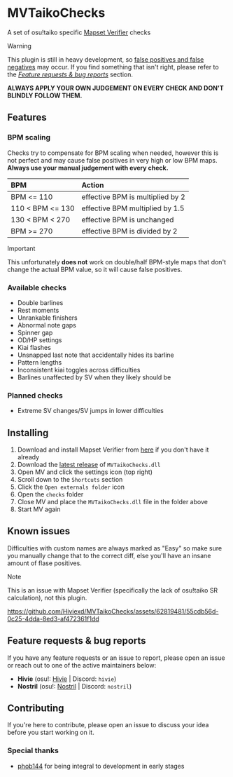 # MVTaikoChecks

A set of osu!taiko specific [Mapset Verifier](https://github.com/Naxesss/MapsetVerifier) checks

> [!WARNING]
> This plugin is still in heavy development, so [false positives and false negatives](https://en.wikipedia.org/wiki/False_positives_and_false_negatives) may occur. If you find something that isn't right, please refer to the *[Feature requests & bug reports](#feature-requests--bug-reports)* section.
>
> **ALWAYS APPLY YOUR OWN JUDGEMENT ON EVERY CHECK AND DON'T BLINDLY FOLLOW THEM.**

## Features

### BPM scaling

Checks try to compensate for BPM scaling when needed, however this is not perfect and may cause false positives in very high or low BPM maps. **Always use your manual judgement with every check.**

| BPM | Action |
| :-- | :-- |
| BPM <= 110 | effective BPM is multiplied by 2 |
| 110 < BPM <= 130 | effective BPM multiplied by 1.5 |
| 130 < BPM < 270 | effective BPM is unchanged |
| BPM >= 270 | effective BPM is divided by 2 |

> [!IMPORTANT]
> This unfortunately **does not** work on double/half BPM-style maps that don't change the actual BPM value, so it will cause false positives.

### Available checks

- Double barlines
- Rest moments
- Unrankable finishers
- Abnormal note gaps
- Spinner gap
- OD/HP settings
- Kiai flashes
- Unsnapped last note that accidentally hides its barline
- Pattern lengths
- Inconsistent kiai toggles across difficulties
- Barlines unaffected by SV when they likely should be

### Planned checks

- Extreme SV changes/SV jumps in lower difficulties

## Installing

1. Download and install Mapset Verifier from [here](https://github.com/Naxesss/MapsetVerifier#download) if you don't have it already
2. Download the [latest release](https://github.com/Hiviexd/MVTaikoChecks/releases/latest) of `MVTaikoChecks.dll`
3. Open MV and click the settings icon (top right)
4. Scroll down to the `Shortcuts` section
5. Click the `Open externals folder` icon
6. Open the `checks` folder
7. Close MV and place the `MVTaikoChecks.dll` file in the folder above
8. Start MV again

## Known issues

Difficulties with custom names are always marked as "Easy" so make sure you manually change that to the correct diff, else you'll have an insane amount of flase positives.

> [!NOTE]
> This is an issue with Mapset Verifier (specifically the lack of osu!taiko SR calculation), not this plugin.

https://github.com/Hiviexd/MVTaikoChecks/assets/62819481/55cdb56d-0c25-4dda-8ed3-af472361f1dd

## Feature requests & bug reports

If you have any feature requests or an issue to report, please open an issue or reach out to one of the active maintainers below:

- **Hivie** (osu!: [Hivie](https://osu.ppy.sh/users/14102976) | Discord: `hivie`)
- **Nostril** (osu!: [Nostril](https://osu.ppy.sh/users/11479122) | Discord: `nostril`)

## Contributing

If you're here to contribute, please open an issue to discuss your idea before you start working on it.

### Special thanks

- [phob144](https://github.com/phob144) for being integral to development in early stages

<!-- 
## Notes

[^note-unstable]: This check is currently unstable and may cause false positives.
-->
